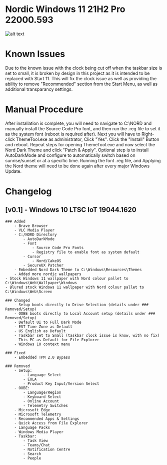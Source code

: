 # Nordic Windows 11 21H2 Pro 22000.593

![alt text](https://i.imgur.com/dwgVPXF.png?raw=true)

# Known Issues
Due to the known issue with the clock being cut off when the taskbar size is set to small, it is broken by design in this project as it is intended to be replaced with Start 11. This will fix the clock issue as well as providing the ability to remove "Recommended" section from the Start Menu, as well as additional transparancy settings.

# Manual Procedure
After installation is complete, you will need to navigate to C:\NORD and manually install the Source Code Pro font, and then run the .reg file to set it as the system font (reboot is required after). Next you will have to Right-click ThemeTool.exe as administrator, Click "Yes". Click the "Install" Button and reboot. Repeat steps for opening ThemeTool.exe and now select the Nord Dark Theme and click "Patch & Apply".
Optional step is to install AutoDarkMode and configure to automatically switch based on sunrise/sunset or at a specific time.
Running the font .reg file, and Applying the Nord theme will need to be done again after every major Windows Update.

# Changelog

## [v0.1] - Windows 10 LTSC IoT 19044.1620
	### Added
		- Brave Browser
		- VLC Media Player
		- C:/NORD Directory
			- AutoDarkMode
			- Font
				- Source Code Pro Fonts
				- Registry file to enable font as system default
			- Cursor
				- Nord/CakeOS
			- SecureUX Patcher
		- Embedded Nord Dark Theme to C:\Windows\Resources\Themes
		- Added more nordic wallpapers
    - Stock Windows 11 wallpaper with Nord colour pallet to C:\Windows\Web\Wallpaper\Windows
    - Blured stock Windows 11 wallpaper with Nord colour pallet to C:\Windows\Web\Screen

	### Changed
		- Setup boots directly to Drive Selection (details under ### Removed/Setup)
		- OOBE boots directly to Local Account setup (details under ### Removed/Setup)
		- Default UI to Full Dark Mode
		- EST Time Zone as Default
		- US English as Default
		- Taskbar set to Small (taskbar clock issue is know, with no fix)
		- This PC as Default for File Explorer
		- Windows 10 context menu

	### Fixed
		- Embedded TPM 2.0 Bypass
    
	### Removed
		- Setup:
			- Language Select
			- EULA
			- Product Key Input/Version Select
		- OOBE:
			- Language/Region
			- Keyboard Select
			- Online Account
			- Telemetry Switches
		- Microsoft Edge
		- Microsoft Telemetry
		- Recommended Apps & Settings
		- Quick Access from File Explorer
		- Language Packs
		- Windows Media Player
		- Taskbar:
			- Task View
			- Teams/Chat
			- Notification Centre
			- Search
			- People
